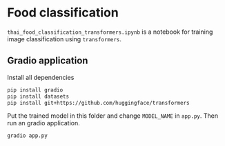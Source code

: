 # Food classification

`thai_food_classification_transformers.ipynb` is a notebook for training
image classification using `transformers`.

## Gradio application

Install all dependencies

```sh
pip install gradio
pip install datasets
pip install git+https://github.com/huggingface/transformers
```

Put the trained model in this folder and change `MODEL_NAME` in `app.py`.
Then run an gradio application.

```sh
gradio app.py
```
